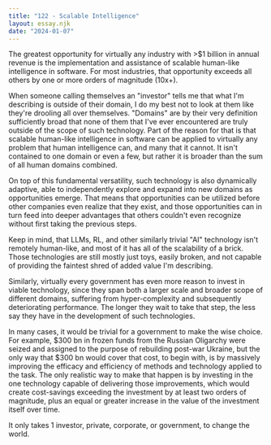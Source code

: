 ```yaml
---
title: "122 - Scalable Intelligence"
layout: essay.njk
date: "2024-01-07"
---
```


The greatest opportunity for virtually any industry with >$1 billion in annual revenue is the implementation and assistance of scalable human-like intelligence in software. For most industries, that opportunity exceeds all others by one or more orders of magnitude (10x+).

When someone calling themselves an "investor" tells me that what I'm describing is outside of their domain, I do my best not to look at them like they're drooling all over themselves. "Domains" are by their very definition sufficiently broad that none of them that I've ever encountered are truly outside of the scope of such technology. Part of the reason for that is that scalable human-like intelligence in software can be applied to virtually any problem that human intelligence can, and many that it cannot. It isn't contained to one domain or even a few, but rather it is broader than the sum of all human domains combined.

On top of this fundamental versatility, such technology is also dynamically adaptive, able to independently explore and expand into new domains as opportunities emerge. That means that opportunities can be utilized before other companies even realize that they exist, and those opportunities can in turn feed into deeper advantages that others couldn't even recognize without first taking the previous steps.

Keep in mind, that LLMs, RL, and other similarly trivial "AI" technology isn't remotely human-like, and most of it has all of the scalability of a brick. Those technologies are still mostly just toys, easily broken, and not capable of providing the faintest shred of added value I'm describing.

Similarly, virtually every government has even more reason to invest in viable technology, since they span both a larger scale and broader scope of different domains, suffering from hyper-complexity and subsequently deteriorating performance. The longer they wait to take that step, the less say they have in the development of such technologies.

In many cases, it would be trivial for a government to make the wise choice. For example, $300 bn in frozen funds from the Russian Oligarchy were seized and assigned to the purpose of rebuilding post-war Ukraine, but the only way that $300 bn would cover that cost, to begin with, is by massively improving the efficacy and efficiency of methods and technology applied to the task. The only realistic way to make that happen is by investing in the one technology capable of delivering those improvements, which would create cost-savings exceeding the investment by at least two orders of magnitude, plus an equal or greater increase in the value of the investment itself over time.

It only takes 1 investor, private, corporate, or government, to change the world.
